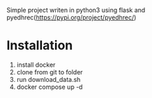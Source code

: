 Simple project writen in python3 using flask and pyedhrec(https://pypi.org/project/pyedhrec/)


# Installation

1. install docker
2. clone from git to folder
3. run download_data.sh
4. docker compose up -d
